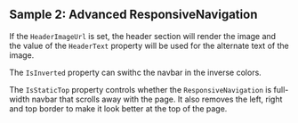 ## Sample 2: Advanced ResponsiveNavigation

If the `HeaderImageUrl` is set, the header section will render the image and the value of the `HeaderText` property will be used for the alternate text of the image.

The `IsInverted` property can swithc the navbar in the inverse colors.

The `IsStaticTop` property controls whether the `ResponsiveNavigation` is full-width navbar that scrolls away with the page. 
It also removes the left, right and top border to make it look better at the top of the page.